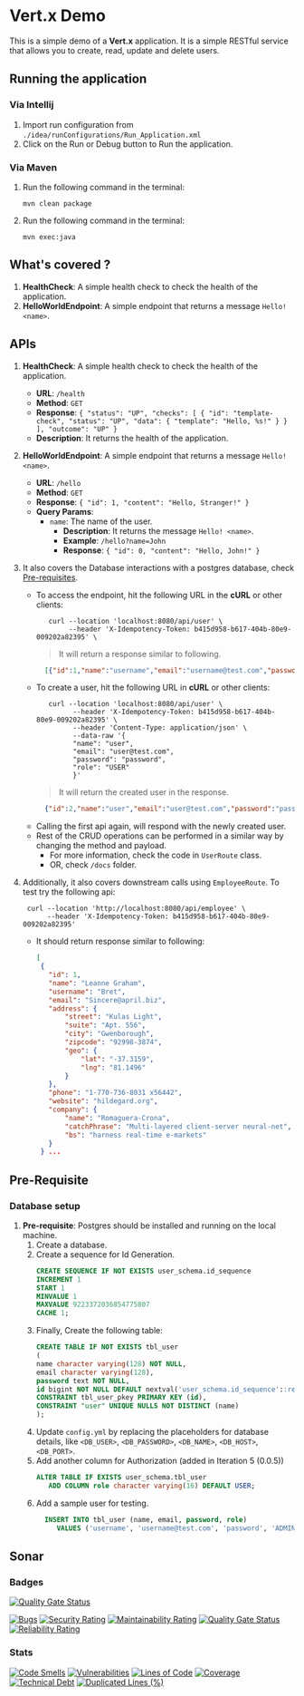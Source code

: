 # Vert.x Demo

This is a simple demo of a **Vert.x** application. It is a simple RESTful service that allows you to create, read,
update and delete users.

## Running the application

### Via **Intellij**

1. Import run configuration from `./idea/runConfigurations/Run_Application.xml`
2. Click on the Run or Debug button to Run the application.

### Via **Maven**

1. Run the following command in the terminal:
    ```shell
    mvn clean package
    ```
2. Run the following command in the terminal:
    ```shell
    mvn exec:java
    ```

## What's covered ?

1. **HealthCheck**: A simple health check to check the health of the application.
2. **HelloWorldEndpoint**: A simple endpoint that returns a message `Hello! <name>`.

## APIs

1. **HealthCheck**: A simple health check to check the health of the application.
   - **URL**: `/health`
   - **Method**: `GET`
   - **Response**:
     `{ "status": "UP", "checks": [ { "id": "template-check", "status": "UP", "data": { "template": "Hello, %s!" } } ], "outcome": "UP" }`
   - **Description**: It returns the health of the application.

2. **HelloWorldEndpoint**: A simple endpoint that returns a message `Hello! <name>`.
   - **URL**: `/hello`
   - **Method**: `GET`
   - **Response**:
     `{ "id": 1, "content": "Hello, Stranger!" }`
   - **Query Params**:
     - `name`: The name of the user.
       - **Description**: It returns the message `Hello! <name>`.
       - **Example**: `/hello?name=John`
       - **Response**: `{ "id": 0, "content": "Hello, John!" }`
3. It also covers the Database interactions with a postgres database, check [Pre-requisites](###Database-setup).
   - To access the endpoint, hit the following URL in the **cURL** or other clients:
      ```shell
         curl --location 'localhost:8080/api/user' \
              --header 'X-Idempotency-Token: b415d958-b617-404b-80e9-009202a82395' \

      ```
     > It will return a response similar to following.
     ```json
       [{"id":1,"name":"username","email":"username@test.com","password":"password","role":"ADMIN"}]
     ```
   - To create a user, hit the following URL in **cURL** or other clients:
     ```shell
        curl --location 'localhost:8080/api/user' \
              --header 'X-Idempotency-Token: b415d958-b617-404b-80e9-009202a82395' \
              --header 'Content-Type: application/json' \
              --data-raw '{
              "name": "user",
              "email": "user@test.com",
              "password": "password",
              "role": "USER"
              }'
      ```
     > It will return the created user in the response.
       ```json
         {"id":2,"name":"user","email":"user@test.com","password":"password","role":"USER"}
       ```
    - Calling the first api again, will respond with the newly created user.
    - Rest of the CRUD operations can be performed in a similar way by changing the method and payload.
      * For more information, check the code in `UserRoute` class.
      * OR, check `/docs` folder.

4. Additionally, it also covers downstream calls using `EmployeeRoute`. To test try the following api:
   ```shell
    curl --location 'http://localhost:8080/api/employee' \
         --header 'X-Idempotency-Token: b415d958-b617-404b-80e9-009202a82395'
    ```
   - It should return response similar to following:
     ```json
     [
      {
        "id": 1,
        "name": "Leanne Graham",
        "username": "Bret",
        "email": "Sincere@april.biz",
        "address": {
            "street": "Kulas Light",
            "suite": "Apt. 556",
            "city": "Gwenborough",
            "zipcode": "92998-3874",
            "geo": {
                "lat": "-37.3159",
                "lng": "81.1496"
            }
        },
        "phone": "1-770-736-8031 x56442",
        "website": "hildegard.org",
        "company": {
            "name": "Romaguera-Crona",
            "catchPhrase": "Multi-layered client-server neural-net",
            "bs": "harness real-time e-markets"
        }
      } ...
     ```

## Pre-Requisite

### Database setup

1. **Pre-requisite**: Postgres should be installed and running on the local machine.
   1. Create a database.
   2. Create a sequence for Id Generation.
       ```sql
       CREATE SEQUENCE IF NOT EXISTS user_schema.id_sequence
       INCREMENT 1
       START 1
       MINVALUE 1
       MAXVALUE 9223372036854775807
       CACHE 1;
       ```
   3. Finally, Create the following table:
       ```sql
       CREATE TABLE IF NOT EXISTS tbl_user
       (
       name character varying(128) NOT NULL,
       email character varying(128),
       password text NOT NULL,
       id bigint NOT NULL DEFAULT nextval('user_schema.id_sequence'::regclass),
       CONSTRAINT tbl_user_pkey PRIMARY KEY (id),
       CONSTRAINT "user" UNIQUE NULLS NOT DISTINCT (name)
       );
       ```
   4. Update `config.yml` by replacing the placeholders for database details,
      like `<DB_USER>`, `<DB_PASSWORD>`, `<DB_NAME>`,
      `<DB_HOST>`, `<DB_PORT>`.
   5. Add another column for Authorization (added in Iteration 5 (0.0.5))
      ```sql
      ALTER TABLE IF EXISTS user_schema.tbl_user
         ADD COLUMN role character varying(16) DEFAULT USER;
      ```
   6. Add a sample user for testing.
      ```sql
        INSERT INTO tbl_user (name, email, password, role)
           VALUES ('username', 'username@test.com', 'password', 'ADMIN');
      ```

## Sonar

### Badges

[![Quality Gate Status](https://sonarcloud.io/api/project_badges/measure?project=ASR-Experiments_Vert.x-Demo&metric=alert_status)](https://sonarcloud.io/summary/new_code?id=ASR-Experiments_Vert.x-Demo)

[![Bugs](https://sonarcloud.io/api/project_badges/measure?project=ASR-Experiments_Vert.x-Demo&metric=bugs)](https://sonarcloud.io/summary/new_code?id=ASR-Experiments_Vert.x-Demo)
[![Security Rating](https://sonarcloud.io/api/project_badges/measure?project=ASR-Experiments_Vert.x-Demo&metric=security_rating)](https://sonarcloud.io/summary/new_code?id=ASR-Experiments_Vert.x-Demo)
[![Maintainability Rating](https://sonarcloud.io/api/project_badges/measure?project=ASR-Experiments_Vert.x-Demo&metric=sqale_rating)](https://sonarcloud.io/summary/new_code?id=ASR-Experiments_Vert.x-Demo)
[![Quality Gate Status](https://sonarcloud.io/api/project_badges/measure?project=ASR-Experiments_Vert.x-Demo&metric=alert_status)](https://sonarcloud.io/summary/new_code?id=ASR-Experiments_Vert.x-Demo)
[![Reliability Rating](https://sonarcloud.io/api/project_badges/measure?project=ASR-Experiments_Vert.x-Demo&metric=reliability_rating)](https://sonarcloud.io/summary/new_code?id=ASR-Experiments_Vert.x-Demo)

### Stats

[![Code Smells](https://sonarcloud.io/api/project_badges/measure?project=ASR-Experiments_Vert.x-Demo&metric=code_smells)](https://sonarcloud.io/summary/new_code?id=ASR-Experiments_Vert.x-Demo)
[![Vulnerabilities](https://sonarcloud.io/api/project_badges/measure?project=ASR-Experiments_Vert.x-Demo&metric=vulnerabilities)](https://sonarcloud.io/summary/new_code?id=ASR-Experiments_Vert.x-Demo)
[![Lines of Code](https://sonarcloud.io/api/project_badges/measure?project=ASR-Experiments_Vert.x-Demo&metric=ncloc)](https://sonarcloud.io/summary/new_code?id=ASR-Experiments_Vert.x-Demo)
[![Coverage](https://sonarcloud.io/api/project_badges/measure?project=ASR-Experiments_Vert.x-Demo&metric=coverage)](https://sonarcloud.io/summary/new_code?id=ASR-Experiments_Vert.x-Demo)
[![Technical Debt](https://sonarcloud.io/api/project_badges/measure?project=ASR-Experiments_Vert.x-Demo&metric=sqale_index)](https://sonarcloud.io/summary/new_code?id=ASR-Experiments_Vert.x-Demo)
[![Duplicated Lines (%)](https://sonarcloud.io/api/project_badges/measure?project=ASR-Experiments_Vert.x-Demo&metric=duplicated_lines_density)](https://sonarcloud.io/summary/new_code?id=ASR-Experiments_Vert.x-Demo)
